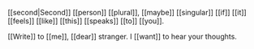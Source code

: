 [[second|Second]] [[person]] [[plural]], [[maybe]] [[singular]] [[if]] [[it]] [[feels]] [[like]] [[this]] [[speaks]] [[to]] [[you]].

[[Write]] to [[me]], [[dear]] stranger. I [[want]] to hear your thoughts.